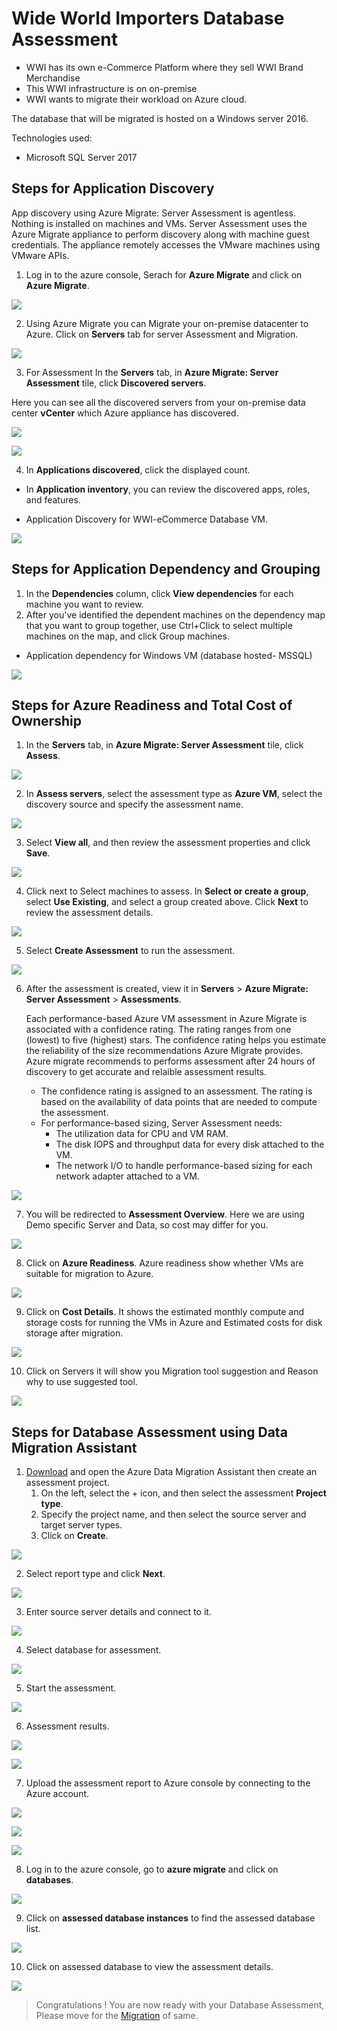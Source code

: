 # Wide World Importers Database Assessment
* WWI has its own e-Commerce Platform where they sell WWI Brand Merchandise
* This WWI infrastructure is on on-premise
* WWI wants to migrate their workload on Azure cloud.

The database that will be migrated is hosted on a Windows server 2016.

Technologies used:
 - Microsoft SQL Server 2017

## Steps for Application Discovery

App discovery using Azure Migrate: Server Assessment is agentless. Nothing is installed on machines and VMs. Server Assessment uses the Azure Migrate appliance to perform discovery along with machine guest credentials. The appliance remotely accesses the VMware machines using VMware APIs.

1. Log in to the azure console, Serach for **Azure Migrate** and click on **Azure Migrate**.

<p><kbd>
  <img src="../images/WWI-eCommerce/wwi-server-assessment-1.png">
</kbd></p>

2. Using Azure Migrate you can Migrate your on-premise datacenter to Azure. Click on **Servers** tab for server Assessment and Migration.

<p><kbd>
  <img src="../images/WWI-eCommerce/wwi-server-assessment-2.png">
</kbd></p>

3. For Assessment In the **Servers** tab, in **Azure Migrate: Server Assessment** tile, click **Discovered servers**.

Here you can see all the discovered servers from your on-premise data center **vCenter** which Azure appliance has discovered.

<p><kbd>
  <img src="../images/WWI-eCommerce/server-assessment-1.PNG">
</kbd></p>

<p><kbd>
  <img src="../images/WWI-eCommerce/server-assessment-2.PNG">
</kbd></p>

4. In **Applications discovered**, click the displayed count.
* In **Application inventory**, you can review the discovered apps, roles, and features.

* Application Discovery for WWI-eCommerce Database VM.

<p><kbd>
  <img src="../images/WWI-eCommerce/application-discovery-database.PNG">
</kbd></p>

## Steps for Application Dependency and Grouping

1. In the **Dependencies** column, click **View dependencies** for each machine you want to review.
2. After you've identified the dependent machines on the dependency map that you want to group together, use Ctrl+Click to select multiple machines on the map, and click Group machines.

* Application dependency for Windows VM (database hosted- MSSQL)

<p><kbd>
  <img src="../images/WWI-eCommerce/application-dependency-database.png">
</kbd></p>

## Steps for Azure Readiness and Total Cost of Ownership

1. In the **Servers** tab, in **Azure Migrate: Server Assessment** tile, click **Assess**.

<p><kbd>
  <img src="../images/WWI-eCommerce/wwi-server-assessment-3.png">
</kbd></p>

2. In **Assess servers**, select the assessment type as **Azure VM**, select the discovery source and specify the assessment name.

<p><kbd>
  <img src="../images/WWI-eCommerce/wwi-server-assessment-5.png">
</kbd></p>

3. Select **View all**, and then review the assessment properties and click **Save**.

<p><kbd>
  <img src="../images/WWI-eCommerce/server-assessment-3.PNG">
</kbd></p>

4. Click next to Select machines to assess. In **Select or create a group**, select **Use Existing**, and select a group created above. Click **Next** to review the assessment details.

<p><kbd>
  <img src="../images/WWI-eCommerce/server-assessment-4.PNG">
</kbd></p>

5. Select **Create Assessment** to run the assessment.

<p><kbd>
  <img src="../images/WWI-eCommerce/server-assessment-5.PNG">
</kbd></p>

6. After the assessment is created, view it in **Servers** > **Azure Migrate: Server Assessment** > **Assessments**.  

    Each performance-based Azure VM assessment in Azure Migrate is associated with a confidence rating. The rating ranges from one (lowest) to five (highest) stars. The confidence rating helps you estimate the reliability of the size recommendations Azure Migrate provides. Azure migrate recommends to performs assessment after 24 hours of discovery to get accurate and relaible assessment results.

    - The confidence rating is assigned to an assessment. The rating is based on the availability of data points that are needed to compute the assessment.
    - For performance-based sizing, Server Assessment needs:
      * The utilization data for CPU and VM RAM.
      * The disk IOPS and throughput data for every disk attached to the VM.
      * The network I/O to handle performance-based sizing for each network adapter attached to a VM.  

<p><kbd>
  <img src="../images/WWI-eCommerce/wwi-server-assessment-6.png">
</kbd></p>

7. You will be redirected to **Assessment Overview**. Here we are using Demo specific Server and Data, so cost may differ for you.

<p><kbd>
  <img src="../images/WWI-eCommerce/wwi-server-assessment-7.png">
</kbd></p>

8. Click on **Azure Readiness**.
Azure readiness show whether VMs are suitable for migration to Azure.

<p><kbd>
  <img src="../images/WWI-eCommerce/wwi-server-assessment-8.png">
</kbd></p>

9. Click on **Cost Details**.
It shows the estimated monthly compute and storage costs for running the VMs in Azure and Estimated costs for disk storage after migration.

<p><kbd>
  <img src="../images/WWI-eCommerce/wwi-server-assessment-9.png">
</kbd></p>

10. Click on Servers it will show you Migration tool suggestion and Reason why to use suggested tool.

<p><kbd>
  <img src="../images/WWI-eCommerce/wwi-server-assessment-10-db.png">
</kbd></p>

## Steps for Database Assessment using **Data Migration Assistant**

1. [Download](https://www.microsoft.com/en-us/download/details.aspx?id=53595) and open the Azure Data Migration Assistant then create an assessment project.
   1.  On the left, select the + icon, and then select the assessment **Project type**.
   2. Specify the project name, and then select the source server and target server types.
   3. Click on **Create**.

<p><kbd>
  <img src="../images/WWI-eCommerce/dma-1.png">
</kbd></p>

2. Select report type and click **Next**.

<p><kbd>
  <img src="../images/WWI-eCommerce/dma-2.png">
</kbd></p>

3. Enter source server details and connect to it.

<p><kbd>
  <img src="../images/WWI-eCommerce/dma-3.png">
</kbd></p>

4. Select database for assessment.

<p><kbd>
  <img src="../images/WWI-eCommerce/dma-4.png">
</kbd></p>

5. Start the assessment.

<p><kbd>
  <img src="../images/WWI-eCommerce/dma-5.png">
</kbd></p>

6. Assessment results.

<p><kbd>
  <img src="../images/WWI-eCommerce/dma-6.png">
</kbd></p>

<p><kbd>
  <img src="../images/WWI-eCommerce/dma-7.png">
</kbd></p>

7. Upload the assessment report to Azure console by connecting to the Azure account.

<p><kbd>
   <img src="../images/WWI-eCommerce/dma-8.png">
</kbd></p>

<p><kbd>
   <img src="../images/WWI-eCommerce/dma-9.png">
</kbd></p>

<p><kbd>
   <img src="../images/WWI-eCommerce/dma-10.png">
</kbd></p>

8. Log in to the azure console, go to **azure migrate** and click on **databases**.

<p><kbd>
   <img src="../images/WWI-eCommerce/dma-11.png">
</kbd></p>

9. Click on **assessed database instances** to find the assessed database list.

<p><kbd>
  <img src="../images/WWI-eCommerce/dma-12.png">
</kbd></p>

10. Click on assessed database to view the assessment details.

<p><kbd>
   <img src="../images/WWI-eCommerce/dma-13.png">
</kbd></p>

> Congratulations ! You are now ready with your Database Assessment, Please move for the [Migration](../migrate/wwi-ecomm-db.md) of same.